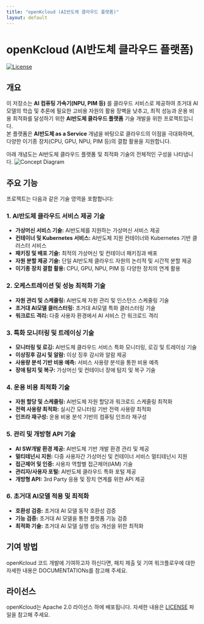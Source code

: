 ```yaml
---
title: "openKcloud (AI반도체 클라우드 플랫폼)"
layout: default
---
```


# openKcloud (AI반도체 클라우드 플랫폼)

[![License](https://img.shields.io/badge/License-Apache%202.0-blue.svg)](https://opensource.org/licenses/Apache-2.0)

## 개요

이 저장소는 **AI 컴퓨팅 가속기(NPU, PIM 등)** 를 클라우드 서비스로 제공하여 초거대 AI 모델의 학습 및 추론에 필요한 고비용 자원의 활용 장벽을 낮추고, 최적 성능과 운용 비용 최적화를 달성하기 위한 **AI반도체 클라우드 플랫폼** 기술 개발을 위한 프로젝트입니다.  
본 플랫폼은 **AI반도체 as a Service** 개념을 바탕으로 클라우드의 이점을 극대화하며, 다양한 이기종 장치(CPU, GPU, NPU, PIM 등)의 결합 활용을 지원합니다.

아래 개념도는 AI반도체 클라우드 플랫폼 및 최적화 기술의 전체적인 구성을 나타냅니다.
![Concept Diagram](https://github.com/user-attachments/assets/76991c15-2646-46b6-9fe7-862daa88897e)

## 주요 기능

프로젝트는 다음과 같은 기술 영역을 포함합니다:

### 1. AI반도체 클라우드 서비스 제공 기술
- **가상머신 서비스 기술:** AI반도체를 지원하는 가상머신 서비스 제공
- **컨테이너 및 Kubernetes 서비스:** AI반도체 지원 컨테이너와 Kubernetes 기반 클러스터 서비스
- **패키징 및 배포 기술:** 최적의 가상머신 및 컨테이너 패키징과 배포
- **자원 분할 제공 기술:** 단일 AI반도체 클라우드 자원의 논리적 및 시간적 분할 제공
- **이기종 장치 결합 활용:** CPU, GPU, NPU, PIM 등 다양한 장치의 연계 활용

### 2. 오케스트레이션 및 성능 최적화 기술
- **자원 관리 및 스케줄링:** AI반도체 자원 관리 및 인스턴스 스케줄링 기술
- **초거대 AI모델 클러스터링:** 초거대 AI모델 특화 클러스터링 기술
- **워크로드 격리:** 다중 사용자 환경에서 AI 서비스 간 워크로드 격리

### 3. 특화 모니터링 및 트레이싱 기술
- **모니터링 및 로깅:** AI반도체 클라우드 서비스 특화 모니터링, 로깅 및 트레이싱 기술
- **이상징후 감시 및 알람:** 이상 징후 감시와 알람 제공
- **사용량 분석 기반 비용 예측:** 서비스 사용량 분석을 통한 비용 예측
- **장애 탐지 및 복구:** 가상머신 및 컨테이너 장애 탐지 및 복구 기술

### 4. 운용 비용 최적화 기술
- **자원 할당 및 스케줄링:** AI반도체 자원 할당과 워크로드 스케줄링 최적화
- **전력 사용량 최적화:** 실시간 모니터링 기반 전력 사용량 최적화
- **인프라 재구성:** 운용 비용 분석 기반의 컴퓨팅 인프라 재구성

### 5. 관리 및 개방형 API 기술
- **AI SW개발 환경 제공:** AI반도체 기반 개발 환경 관리 및 제공
- **멀티테넌시 지원:** 다중 사용자간 가상머신 및 컨테이너 서비스 멀티테넌시 지원
- **접근제어 및 인증:** 사용자 역할별 접근제어(IAM) 기술
- **관리자/사용자 포털:** AI반도체 클라우드 특화 포털 제공
- **개방형 API:** 3rd Party 응용 및 장치 연계를 위한 API 제공

### 6. 초거대 AI모델 적용 및 최적화
- **호환성 검증:** 초거대 AI 모델 동작 호환성 검증
- **기능 검증:** 초거대 AI 모델을 통한 플랫폼 기능 검증
- **최적화 기술:** 초거대 AI 모델 실행 성능 개선을 위한 최적화

## 기여 방법
openKcloud 코드 개발에 기여하고자 하신다면, 패치 제출 및 기여 워크플로우에 대한 자세한 내용은 DOCUMENTATIONs를 참고해 주세요.

## 라이선스
openKcloud는 Apache 2.0 라이선스 하에 배포됩니다. 자세한 내용은 [LICENSE](./LICENSE) 파일을 참고해 주세요.
